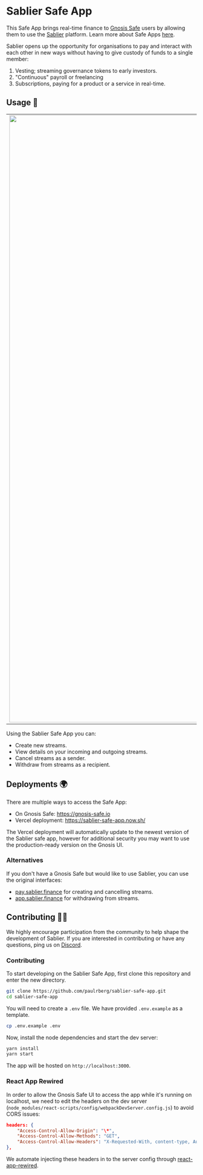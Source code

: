 # Sablier Safe App

This Safe App brings real-time finance to [Gnosis Safe](https://gnosis-safe.io/) users by allowing them to use
the [Sablier](https://sablier.finance) platform. Learn more about Safe Apps [here](https://docs.gnosis.io/safe/docs/sdks_safe_apps/).

Sablier opens up the opportunity for organisations to pay and interact with each other in new ways without having to give custody of funds to a single member:

1. Vesting; streaming governance tokens to early investors.
2. "Continuous" payroll or freelancing
3. Subscriptions, paying for a product or a service in real-time.

## Usage :money_with_wings:

|                                                                                                                                                        |                                                                                                                                               |
| :----------------------------------------------------------------------------------------------------------------------------------------------------: | :-------------------------------------------------------------------------------------------------------------------------------------------: |
| <img width="1604" alt="Create Stream Page" src="https://user-images.githubusercontent.com/15848336/85229771-aecf7100-b3e3-11ea-9e7a-09e61d1cb4c9.png"> | <img width="1604" alt="Dashboard" src="https://user-images.githubusercontent.com/15848336/85229785-bf7fe700-b3e3-11ea-8f57-7a79a8dbffea.png"> |

Using the Sablier Safe App you can:

- Create new streams.
- View details on your incoming and outgoing streams.
- Cancel streams as a sender.
- Withdraw from streams as a recipient.

## Deployments :earth_africa:

There are multiple ways to access the Safe App:

- On Gnosis Safe: https://gnosis-safe.io
- Vercel deployment: https://sablier-safe-app.now.sh/

The Vercel deployment will automatically update to the newest version of the Sablier safe app, however for additional
security you may want to use the production-ready version on the Gnosis UI.

### Alternatives

If you don't have a Gnosis Safe but would like to use Sablier, you can use the original interfaces:

- [pay.sablier.finance](https://pay.sablier.finance) for creating and cancelling streams.
- [app.sablier.finance](https://app.sablier.finance) for withdrawing from streams.

## Contributing :raising_hand_woman:

We highly encourage participation from the community to help shape the development of Sablier. If you are interested in
contributing or have any questions, ping us on [Discord](https://discord.gg/KXajCXC).

### Contributing

To start developing on the Sablier Safe App, first clone this repository and enter the new directory.

```bash
git clone https://github.com/paulrberg/sablier-safe-app.git
cd sablier-safe-app
```

You will need to create a `.env` file. We have provided `.env.example` as a template.

```bash
cp .env.example .env
```

Now, install the node dependencies and start the dev server:

```bash
yarn install
yarn start
```

The app will be hosted on `http://localhost:3000`.

### React App Rewired

In order to allow the Gnosis Safe UI to access the app while it's running on localhost, we need to edit the headers on the dev server (`node_modules/react-scripts/config/webpackDevServer.config.js`) to avoid CORS issues:

```json
headers: {
    "Access-Control-Allow-Origin": "\*",
    "Access-Control-Allow-Methods": "GET",
    "Access-Control-Allow-Headers": "X-Requested-With, content-type, Authorization"
},
```

We automate injecting these headers in to the server config through [react-app-rewired](https://github.com/timarney/react-app-rewired).
